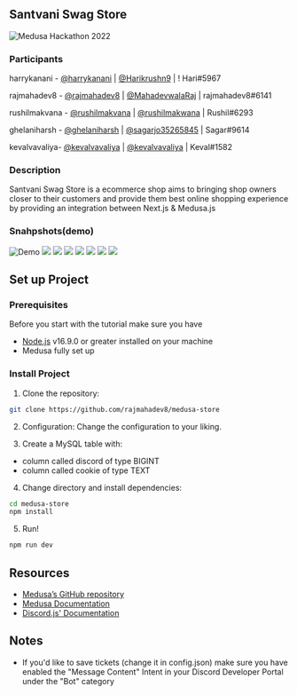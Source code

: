 ## Santvani Swag Store

![Medusa Hackathon 2022](https://user-images.githubusercontent.com/54361799/197350707-4e601a15-2b79-47d5-b1e3-6e0d62e74d88.png)

### Participants

harrykanani - [@harrykanani](https://github.com/harrykanani) | [@Harikrushn9](https://twitter.com/Harikrushn9) | ! Hari#5967<br>

rajmahadev8 - [@rajmahadev8](https://github.com/rajmahadev8) | [@MahadevwalaRaj](https://twitter.com/MahadevwalaRaj) | rajmahadev8#6141
<br>

rushilmakvana - [@rushilmakvana](https://github.com/rushilmakvana) | [@rushilmakwana](https://twitter.com/rushilmakwana) | Rushil#6293<br>

ghelaniharsh - [@ghelaniharsh](https://github.com/ghelaniharsh) | [@sagarjo35265845](https://twitter.com/sagarjo35265845) | Sagar#9614<br>

kevalvavaliya- [@kevalvavaliya](https://github.com/kevalvavaliya) | [@kevalvavaliya](https://twitter.com/keval_vavaliya) | Keval#1582<br>

### Description

Santvani Swag Store is a ecommerce shop aims to bringing shop owners closer to their customers and provide them best online shopping experience by providing an integration between Next.js & Medusa.js

### Snahpshots(demo)

![Demo](https://media.discordapp.net/attachments/813445624006443019/1033412937014054932/medusa1.png?width=1238&height=580)
![](https://media.discordapp.net/attachments/813445624006443019/1033412936401690674/medusa2.png?width=1249&height=580)
![](https://media.discordapp.net/attachments/813445624006443019/1033412935873200128/medusa3.png?width=1262&height=580)
![](https://media.discordapp.net/attachments/813445624006443019/1033412939820052500/medusa4.png?width=1254&height=580)
![](https://media.discordapp.net/attachments/813445624006443019/1033412939304140851/medusa5.png?width=1243&height=580)
![](https://media.discordapp.net/attachments/813445624006443019/1033412938607890472/medusa6.png?width=1249&height=579)
![](https://media.discordapp.net/attachments/813445624006443019/1033412938142326824/medusa7.png?width=1254&height=580)
![](https://media.discordapp.net/attachments/813445624006443019/1033412937655795732/Medusa8.png?width=1256&height=580)

## Set up Project

### Prerequisites

Before you start with the tutorial make sure you have

-   [Node.js](https://nodejs.org/en/) v16.9.0 or greater installed on your machine
-   Medusa fully set up

### Install Project

1. Clone the repository:

```bash
git clone https://github.com/rajmahadev8/medusa-store
```

2. Configuration:
   Change the configuration to your liking.

3. Create a MySQL table with:

-   column called discord of type BIGINT
-   column called cookie of type TEXT

4. Change directory and install dependencies:

```bash
cd medusa-store
npm install
```

5. Run!

```bash
npm run dev
```

## Resources

-   [Medusa’s GitHub repository](https://github.com/medusajs/medusa)
-   [Medusa Documentation](https://docs.medusajs.com/)
-   [Discord.js' Documentation](https://discord.js.org/#/docs/discord.js/main/general/welcome)

## Notes

-   If you'd like to save tickets (change it in config.json) make sure you have enabled the "Message Content" Intent in your Discord Developer Portal under the "Bot" category
